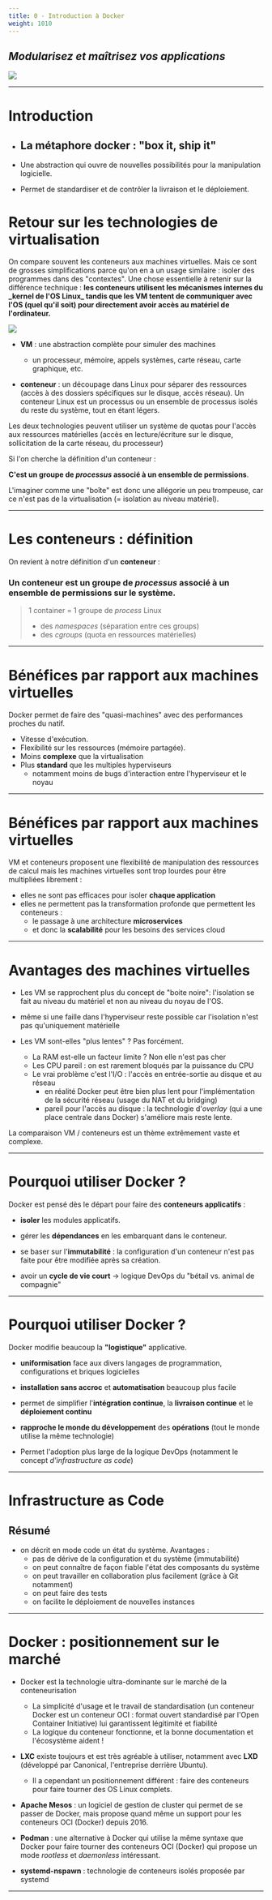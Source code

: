 ```yaml
---
title: 0 - Introduction à Docker
weight: 1010
---
```


## _Modularisez et maîtrisez vos applications_

![](../../images/Moby-logo.png)

---

# Introduction

- ## La métaphore docker : "box it, ship it"

- Une abstraction qui ouvre de nouvelles possibilités pour la manipulation logicielle.
- Permet de standardiser et de contrôler la livraison et le déploiement.

# Retour sur les technologies de virtualisation

On compare souvent les conteneurs aux machines virtuelles. Mais ce sont de grosses simplifications parce qu'on en a un usage similaire : isoler des programmes dans des "contextes".
Une chose essentielle à retenir sur la différence technique : **les conteneurs utilisent les mécanismes internes du \_kernel de l'OS **Linux**\_ tandis que les VM tentent de communiquer avec l'OS (quel qu'il soit) pour directement avoir accès au matériel de l'ordinateur.**

<!-- ![](../../images/hyperv-vs-containers.png) -->

![](../../images/vm_vs_containers.png)

- **VM** : une abstraction complète pour simuler des machines

  - un processeur, mémoire, appels systèmes, carte réseau, carte graphique, etc.

- **conteneur** : un découpage dans Linux pour séparer des ressources (accès à des dossiers spécifiques sur le disque, accès réseau).
                  Un conteneur Linux est un processus ou un ensemble de processus isolés du reste du système, tout en étant légers.

Les deux technologies peuvent utiliser un système de quotas pour l'accès aux ressources matérielles (accès en lecture/écriture sur le disque, sollicitation de la carte réseau, du processeur)

Si l'on cherche la définition d'un conteneur :

**C'est un groupe de _processus_ associé à un ensemble de permissions**.

L'imaginer comme une "boîte" est donc une allégorie un peu trompeuse, car ce n'est pas de la virtualisation (= isolation au niveau matériel).

---




# Les conteneurs : définition

On revient à notre définition d'un **conteneur** :

### **Un conteneur est un groupe de _processus_ associé à un ensemble de permissions sur le système**.

> 1 container
> = 1 groupe de _process_ Linux
>
> - des _namespaces_ (séparation entre ces groups)
> - des _cgroups_ (quota en ressources matérielles)


---

# Bénéfices par rapport aux machines virtuelles

Docker permet de faire des "quasi-machines" avec des performances proches du natif.

- Vitesse d'exécution.
- Flexibilité sur les ressources (mémoire partagée).
- Moins **complexe** que la virtualisation
- Plus **standard** que les multiples hyperviseurs
  - notamment moins de bugs d'interaction entre l'hyperviseur et le noyau

---

# Bénéfices par rapport aux machines virtuelles

VM et conteneurs proposent une flexibilité de manipulation des ressources de calcul mais les machines virtuelles sont trop lourdes pour être multipliées librement :

- elles ne sont pas efficaces pour isoler **chaque application**
- elles ne permettent pas la transformation profonde que permettent les conteneurs :
  - le passage à une architecture **microservices**
  - et donc la **scalabilité** pour les besoins des services cloud

---

# Avantages des machines virtuelles

- Les VM se rapprochent plus du concept de "boite noire": l'isolation se fait au niveau du matériel et non au niveau du noyau de l'OS.

- même si une faille dans l'hyperviseur reste possible car l'isolation n'est pas qu'uniquement matérielle

- Les VM sont-elles "plus lentes" ? Pas forcément.
  - La RAM est-elle un facteur limite ? Non elle n'est pas cher
  - Les CPU pareil : on est rarement bloqués par la puissance du CPU
  - Le vrai problème c'est l'I/O : l'accès en entrée-sortie au disque et au réseau
    - en réalité Docker peut être bien plus lent pour l'implémentation de la sécurité réseau (usage du NAT et du bridging)
    - pareil pour l'accès au disque : la technologie d'_overlay_ (qui a une place centrale dans Docker) s'améliore mais reste lente.

La comparaison VM / conteneurs est un thème extrêmement vaste et complexe.

---

# Pourquoi utiliser Docker ?

Docker est pensé dès le départ pour faire des **conteneurs applicatifs** :

- **isoler** les modules applicatifs.

- gérer les **dépendances** en les embarquant dans le conteneur.

- se baser sur l'**immutabilité** : la configuration d'un conteneur n'est pas faite pour être modifiée après sa création.

- avoir un **cycle de vie court** -> logique DevOps du "bétail vs. animal de compagnie"

---

# Pourquoi utiliser Docker ?

Docker modifie beaucoup la **"logistique"** applicative.

- **uniformisation** face aux divers langages de programmation, configurations et briques logicielles

- **installation sans accroc** et **automatisation** beaucoup plus facile

- permet de simplifier l'**intégration continue**, la **livraison continue** et le **déploiement continu**

- **rapproche le monde du développement** des **opérations** (tout le monde utilise la même technologie)

- Permet l'adoption plus large de la logique DevOps (notamment le concept _d'infrastructure as code_)

---

# Infrastructure as Code

## Résumé

- on décrit en mode code un état du système. Avantages :
  - pas de dérive de la configuration et du système (immutabilité)
  - on peut connaître de façon fiable l'état des composants du système
  - on peut travailler en collaboration plus facilement (grâce à Git notamment)
  - on peut faire des tests
  - on facilite le déploiement de nouvelles instances

---

# Docker : positionnement sur le marché

- Docker est la technologie ultra-dominante sur le marché de la conteneurisation
  - La simplicité d'usage et le travail de standardisation (un conteneur Docker est un conteneur OCI : format ouvert standardisé par l'Open Container Initiative) lui garantissent légitimité et fiabilité
  - La logique du conteneur fonctionne, et la bonne documentation et l'écosystème aident !

- **LXC** existe toujours et est très agréable à utiliser, notamment avec **LXD** (développé par Canonical, l'entreprise derrière Ubuntu).
  - Il a cependant un positionnement différent : faire des conteneurs pour faire tourner des OS Linux complets.

- **Apache Mesos** : un logiciel de gestion de cluster qui permet de se passer de Docker, mais propose quand même un support pour les conteneurs OCI (Docker) depuis 2016.

- **Podman** : une alternative à Docker qui utilise la même syntaxe que Docker pour faire tourner des conteneurs OCI (Docker) qui propose un mode *rootless* et *daemonless* intéressant.

- **systemd-nspawn** : technologie de conteneurs isolés proposée par systemd

---
